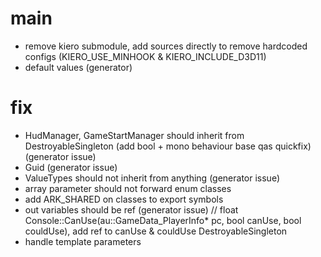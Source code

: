 # main
- remove kiero submodule, add sources directly to remove hardcoded configs (KIERO_USE_MINHOOK & KIERO_INCLUDE_D3D11)
- default values (generator)

# fix
- HudManager, GameStartManager should inherit from DestroyableSingleton (add bool + mono behaviour base qas quickfix) (generator issue) 
- Guid (generator issue)
- ValueTypes should not inherit from anything (generator issue)
- array parameter should not forward enum classes
- add ARK_SHARED on classes to export symbols
- out variables should be ref (generator issue) // float Console::CanUse(au::GameData_PlayerInfo* pc, bool canUse, bool couldUse), add ref to canUse & couldUse
DestroyableSingleton<GameStartManager>
- handle template parameters